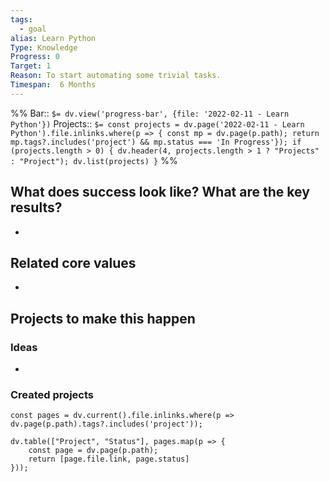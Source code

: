 ```yaml
---
tags:
  - goal
alias: Learn Python
Type: Knowledge
Progress: 0
Target: 1
Reason: To start automating some trivial tasks.
Timespan:  6 Months
---
```

%%
Bar:: `$= dv.view('progress-bar', {file: '2022-02-11 - Learn Python'})`
Projects:: `$= const projects = dv.page('2022-02-11 - Learn Python').file.inlinks.where(p => { const mp = dv.page(p.path); return mp.tags?.includes('project') && mp.status === 'In Progress'}); if (projects.length > 0) { dv.header(4, projects.length > 1 ? "Projects" : "Project"); dv.list(projects) }`
%%


## What does success look like? What are the key results?
- 


## Related core values
- 

## Projects to make this happen
### Ideas
- 

### Created projects
```dataviewjs
const pages = dv.current().file.inlinks.where(p => dv.page(p.path).tags?.includes('project'));

dv.table(["Project", "Status"], pages.map(p => {
	const page = dv.page(p.path); 
	return [page.file.link, page.status]
}));
```
